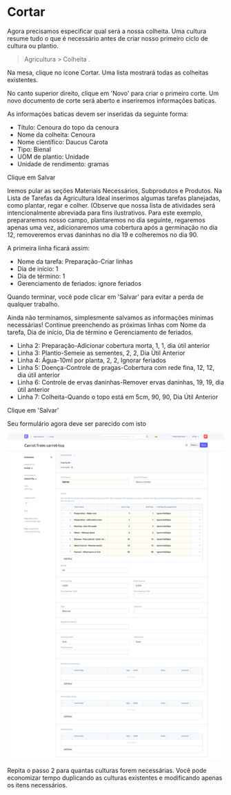 # Cortar



Agora precisamos especificar qual será a nossa colheita. Uma cultura resume tudo o que é necessário antes de criar nosso primeiro ciclo de cultura ou plantio.


> Agricultura > Colheita .


Na mesa, clique no ícone Cortar. Uma lista mostrará todas as colheitas existentes.


No canto superior direito, clique em 'Novo' para criar o primeiro corte. Um novo documento de corte será aberto e inseriremos informações baticas.


As informações baticas devem ser inseridas da seguinte forma:


* Título: Cenoura do topo da cenoura
* Nome da colheita: Cenoura
* Nome científico: Daucus Carota
* Tipo: Bienal
* UOM de plantio: Unidade
* Unidade de rendimento: gramas


Clique em Salvar


Iremos pular as seções Materiais Necessários, Subprodutos e Produtos. Na Lista de Tarefas da Agricultura Ideal inserimos algumas tarefas planejadas, como plantar, regar e colher. (Observe que nossa lista de atividades será intencionalmente abreviada para fins ilustrativos. Para este exemplo, prepararemos nosso campo, plantaremos no dia seguinte, regaremos apenas uma vez, adicionaremos uma cobertura após a germinação no dia 12, removeremos ervas daninhas no dia 19 e colheremos no dia 90.


A primeira linha ficará assim:


* Nome da tarefa: Preparação-Criar linhas
* Dia de início: 1
* Dia de término: 1
* Gerenciamento de feriados: ignore feriados


Quando terminar, você pode clicar em 'Salvar' para evitar a perda de qualquer trabalho.


Ainda não terminamos, simplesmente salvamos as informações mínimas necessárias!
Continue preenchendo as próximas linhas com Nome da tarefa, Dia de início, Dia de término e Gerenciamento de feriados.


* Linha 2: Preparação-Adicionar cobertura morta, 1, 1, dia útil anterior
* Linha 3: Plantio-Semeie as sementes, 2, 2, Dia Útil Anterior
* Linha 4: Água-10ml por planta, 2, 2, Ignorar feriados
* Linha 5: Doença-Controle de pragas-Cobertura com rede fina, 12, 12, dia útil anterior
* Linha 6: Controle de ervas daninhas-Remover ervas daninhas, 19, 19, dia útil anterior
* Linha 7: Colheita-Quando o topo está em 5cm, 90, 90, Dia Útil Anterior


Clique em 'Salvar'


Seu formulário agora deve ser parecido com isto


![Task](/files/crop.png)


Repita o passo 2 para quantas culturas forem necessárias. Você pode economizar tempo duplicando as culturas existentes e modificando apenas os itens necessários.




